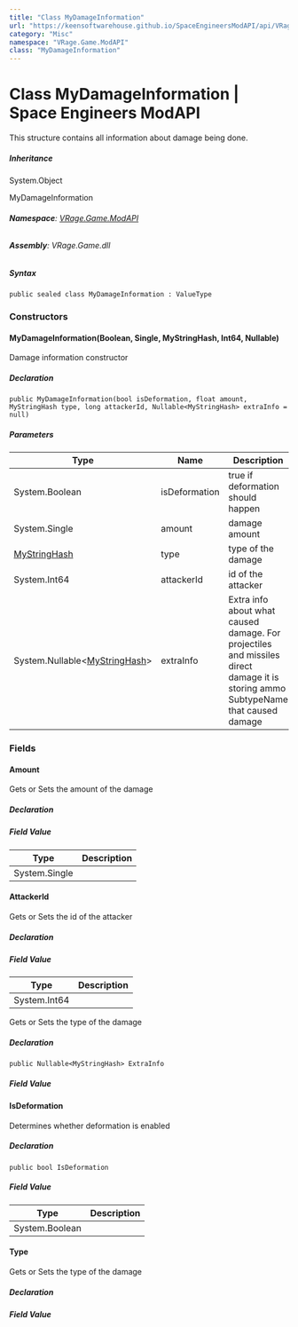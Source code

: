 ```yaml
---
title: "Class MyDamageInformation"
url: "https://keensoftwarehouse.github.io/SpaceEngineersModAPI/api/VRage.Game.ModAPI.MyDamageInformation.html"
category: "Misc"
namespace: "VRage.Game.ModAPI"
class: "MyDamageInformation"
---
```


# Class MyDamageInformation | Space Engineers ModAPI

This structure contains all information about damage being done.

##### Inheritance

System.Object

MyDamageInformation

###### **Namespace**: [VRage.Game.ModAPI](https://keensoftwarehouse.github.io/SpaceEngineersModAPI/api/VRage.Game.ModAPI.html)

###### **Assembly**: VRage.Game.dll

##### Syntax

```
public sealed class MyDamageInformation : ValueType
```

### [](#constructors)Constructors

#### [](#VRage_Game_ModAPI_MyDamageInformation__ctor_System_Boolean_System_Single_VRage_Utils_MyStringHash_System_Int64_System_Nullable_VRage_Utils_MyStringHash__)MyDamageInformation(Boolean, Single, MyStringHash, Int64, Nullable<MyStringHash>)

Damage information constructor

##### Declaration

```
public MyDamageInformation(bool isDeformation, float amount, MyStringHash type, long attackerId, Nullable<MyStringHash> extraInfo = null)
```

##### Parameters

| Type | Name | Description |
| --- | --- | --- |
| System.Boolean | isDeformation | true if deformation should happen |
| System.Single | amount | damage amount |
| [MyStringHash](https://keensoftwarehouse.github.io/SpaceEngineersModAPI/api/VRage.Utils.MyStringHash.html) | type | type of the damage |
| System.Int64 | attackerId | id of the attacker |
| System.Nullable<[MyStringHash](https://keensoftwarehouse.github.io/SpaceEngineersModAPI/api/VRage.Utils.MyStringHash.html)\> | extraInfo | Extra info about what caused damage. For projectiles and missiles direct damage it is storing ammo SubtypeName that caused damage |

### [](#fields)Fields

#### [](#VRage_Game_ModAPI_MyDamageInformation_Amount)Amount

Gets or Sets the amount of the damage

##### Declaration

##### Field Value

| Type | Description |
| --- | --- |
| System.Single |     |

#### [](#VRage_Game_ModAPI_MyDamageInformation_AttackerId)AttackerId

Gets or Sets the id of the attacker

##### Declaration

##### Field Value

| Type | Description |
| --- | --- |
| System.Int64 |     |

Gets or Sets the type of the damage

##### Declaration

```
public Nullable<MyStringHash> ExtraInfo
```

##### Field Value

#### [](#VRage_Game_ModAPI_MyDamageInformation_IsDeformation)IsDeformation

Determines whether deformation is enabled

##### Declaration

```
public bool IsDeformation
```

##### Field Value

| Type | Description |
| --- | --- |
| System.Boolean |     |

#### [](#VRage_Game_ModAPI_MyDamageInformation_Type)Type

Gets or Sets the type of the damage

##### Declaration

##### Field Value